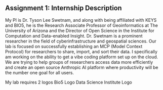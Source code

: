 ## Assignment 1: Internship Description 

My PI is Dr. Tyson Lee Swetnam, and along with being affiliated with KEYS and BIO5, he is the Research Associate Professor of Geoinformatics at The University of Arizona and the Director of Open Science in the Institute for Computation and Data-enabled Insight. Dr. Swetnam is a prominent researcher in the field of cyberinfrastructure and geospatial sciences. Our lab is focused on successfully establishing an MCP (Model Context Protocol) for researchers to share, import, and sort their data. I specifically am working on the ability to get a vibe coding platform set up on the cloud. We are trying to help groups of researchers access data more efficiently and create an open source Anthropic AI platform where productivity will be the number one goal for all users. 


My lab requires 2 logos
Bio5 Logo
Data Science Institute Logo
